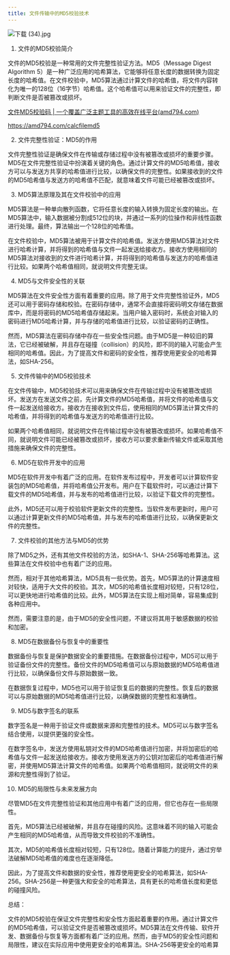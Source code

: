 ```yaml
---
title: 文件传输中的MD5校验技术
---
```




![下载 (34).jpg](https://p6-juejin.byteimg.com/tos-cn-i-k3u1fbpfcp/5174f3102b674f3faeb23297004b9699~tplv-k3u1fbpfcp-jj-mark:0:0:0:0:q75.image#?w=1024&h=768&s=95007&e=jpg&b=d4c4b7)




1. 文件的MD5校验简介

  


文件的MD5校验是一种常用的文件完整性验证方法。MD5（Message Digest Algorithm 5）是一种广泛应用的哈希算法，它能够将任意长度的数据转换为固定长度的哈希值。在文件校验中，MD5算法通过计算文件的哈希值，将文件内容转化为唯一的128位（16字节）哈希值。这个哈希值可以用来验证文件的完整性，即判断文件是否被篡改或损坏。

  


[文件MD5校验码 | 一个覆盖广泛主题工具的高效在线平台(amd794.com)](https://amd794.com/calcfilemd5)

  


<https://amd794.com/calcfilemd5>

  


2. 文件完整性验证：MD5的作用

  


文件完整性验证是确保文件在传输或存储过程中没有被篡改或损坏的重要步骤。MD5在文件完整性验证中扮演着关键的角色。通过计算文件的MD5哈希值，接收方可以与发送方共享的哈希值进行比较，以确保文件的完整性。如果接收到的文件的MD5哈希值与发送方的哈希值不匹配，就意味着文件可能已经被篡改或损坏。

  


3. MD5算法原理及其在文件校验中的应用

  


MD5算法是一种单向散列函数，它将任意长度的输入转换为固定长度的输出。在MD5算法中，输入数据被分割成512位的块，并通过一系列的位操作和非线性函数进行处理。最终，算法输出一个128位的哈希值。

  


在文件校验中，MD5算法被用于计算文件的哈希值。发送方使用MD5算法对文件进行哈希计算，并将得到的哈希值与文件一起发送给接收方。接收方使用相同的MD5算法对接收到的文件进行哈希计算，并将得到的哈希值与发送方的哈希值进行比较。如果两个哈希值相同，就说明文件完整无误。

  


4. MD5与文件安全性的关联

  


MD5算法在文件安全性方面有着重要的应用。除了用于文件完整性验证外，MD5还可以用于密码存储和校验。在密码存储中，通常不会直接将密码明文存储在数据库中，而是将密码的MD5哈希值存储起来。当用户输入密码时，系统会对输入的密码进行MD5哈希计算，并与存储的哈希值进行比较，以验证密码的正确性。

  


然而，MD5算法在密码存储中存在一些安全性问题。由于MD5是一种较旧的算法，它已经被破解，并且存在碰撞（collision）的风险，即不同的输入可能会产生相同的哈希值。因此，为了提高文件和密码的安全性，推荐使用更安全的哈希算法，如SHA-256。

  


5. 文件传输中的MD5校验技术

  


在文件传输中，MD5校验技术可以用来确保文件在传输过程中没有被篡改或损坏。发送方在发送文件之前，先计算文件的MD5哈希值，并将文件的哈希值与文件一起发送给接收方。接收方在接收到文件后，使用相同的MD5算法计算文件的哈希值，并将得到的哈希值与发送方的哈希值进行比较。

  


如果两个哈希值相同，就说明文件在传输过程中没有被篡改或损坏。如果哈希值不同，就说明文件可能已经被篡改或损坏，接收方可以要求重新传输文件或采取其他措施来确保文件的完整性。

  


6. MD5在软件开发中的应用

  


MD5在软件开发中有着广泛的应用。在软件发布过程中，开发者可以计算软件安装包的MD5哈希值，并将哈希值公开发布。用户在下载软件时，可以通过计算下载文件的MD5哈希值，并与发布的哈希值进行比较，以验证下载文件的完整性。

  


此外，MD5还可以用于校验软件更新文件的完整性。当软件发布更新时，用户可以通过计算更新文件的MD5哈希值，并与发布的哈希值进行比较，以确保更新文件的完整性。

  


7. 文件校验的其他方法与MD5的优势

  


除了MD5之外，还有其他文件校验的方法，如SHA-1、SHA-256等哈希算法。这些算法在文件校验中也有着广泛的应用。

  


然而，相对于其他哈希算法，MD5具有一些优势。首先，MD5算法的计算速度相对较快，适用于大文件的校验。其次，MD5的哈希值长度相对较短，只有128位，可以更快地进行哈希值的比较。此外，MD5算法在实现上相对简单，容易集成到各种应用中。

  


然而，需要注意的是，由于MD5的安全性问题，不建议将其用于敏感数据的校验和加密。

  


8. MD5在数据备份与恢复中的重要性

  


数据备份与恢复是保护数据安全的重要措施。在数据备份过程中，MD5可以用于验证备份文件的完整性。备份文件的MD5哈希值可以与原始数据的MD5哈希值进行比较，以确保备份文件与原始数据一致。

  


在数据恢复过程中，MD5也可以用于验证恢复后的数据的完整性。恢复后的数据可以与原始数据的MD5哈希值进行比较，以确保数据的完整性和准确性。

  


9. MD5与数字签名的联系

  


数字签名是一种用于验证文件或数据来源和完整性的技术。MD5可以与数字签名结合使用，以提供更强的安全性。

  


在数字签名中，发送方使用私钥对文件的MD5哈希值进行加密，并将加密后的哈希值与文件一起发送给接收方。接收方使用发送方的公钥对加密后的哈希值进行解密，并使用MD5算法计算文件的哈希值。如果两个哈希值相同，就说明文件的来源和完整性得到了验证。

  


10. MD5的局限性与未来发展方向

  


尽管MD5在文件完整性验证和其他应用中有着广泛的应用，但它也存在一些局限性。

  


首先，MD5算法已经被破解，并且存在碰撞的风险。这意味着不同的输入可能会产生相同的MD5哈希值，从而导致文件校验的不准确性。

  


其次，MD5的哈希值长度相对较短，只有128位。随着计算能力的提升，通过穷举法破解MD5哈希值的难度也在逐渐降低。

  


因此，为了提高文件和数据的安全性，推荐使用更安全的哈希算法，如SHA-256。SHA-256是一种更强大和安全的哈希算法，具有更长的哈希值长度和更低的碰撞风险。

  


总结：

文件的MD5校验在保证文件完整性和安全性方面起着重要的作用。通过计算文件的MD5哈希值，可以验证文件是否被篡改或损坏。MD5算法在文件传输、软件开发、数据备份与恢复等方面都有着广泛的应用。然而，由于MD5的安全性问题和局限性，建议在实际应用中使用更安全的哈希算法。SHA-256等更安全的哈希算
